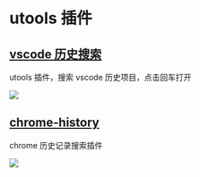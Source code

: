 # utools 插件

## [vscode 历史搜索](./vscode)

utools 插件，搜索 vscode 历史项目，点击回车打开

![](https://raw.githubusercontent.com/mohuishou/utools/master/vscode/example.gif)

## [chrome-history](./chrome-history)

chrome 历史记录搜索插件

![](https://github.com/mohuishou/utools/raw/master/chrome-history/GIF.gif)